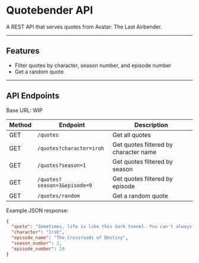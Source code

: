 # Quotebender API

A REST API that serves quotes from Avatar: The Last Airbender.

---

## Features

- Filter quotes by character, season number, and episode number
- Get a random quote

---

## API Endpoints

Base URL: WIP

| Method | Endpoint                  | Description                            |
|--------|---------------------------|----------------------------------------|
| GET    | `/quotes`                 | Get all quotes                         |                   |
| GET    | `/quotes?character=iroh`  | Get quotes filtered by character name |
| GET    | `/quotes?season=1`  | Get quotes filtered by season |
| GET    | `/quotes?season=3&episode=9`  | Get quotes filtered by episode |
| GET    | `/quotes/random`          | Get a random quote  

Example JSON response:

```json
{
  "quote": "Sometimes, life is like this dark tunnel. You can't always see the light at the end of the tunnel, but if you just keep moving, you will come to a better place.",
  "character": "Iroh",
  "episode_name": "The Crossroads of Destiny",
  "season_number": 2,
  "episode_number": 20
}
